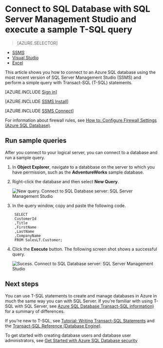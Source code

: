 <properties
	pageTitle="Connect to SQL Database - SQL Server Management Studio | Microsoft Azure"
	description="Learn how to connect to SQL Database on Azure by using SQL Server Management Studio (SSMS). Then, run a sample query using Transact-SQL (T-SQL)."
	metaCanonical=""
	keywords="connect to sql database,sql server management studio"
	services="sql-database"
	documentationCenter=""
	authors="stevestein"
	manager="jhubbard"
	editor="" />

<tags
	ms.service="sql-database"
	ms.workload="data-management"
	ms.tgt_pltfrm="na"
	ms.devlang="na"
	ms.topic="get-started-article"
	ms.date="05/09/2016"
	ms.author="sstein;carlrab" />

# Connect to SQL Database with SQL Server Management Studio and execute a sample T-SQL query

> [AZURE.SELECTOR]
- [SSMS](sql-database-connect-query-ssms.md)
- [Visual Studio](sql-database-connect-query.md)
- [Excel](sql-database-connect-excel.md)

This article shows you how to connect to an Azure SQL database using the most recent version of SQL Server Management Studio (SSMS) and perform a simple query with Transact-SQL (T-SQL) statements.

[AZURE.INCLUDE [Sign in](../../includes/azure-getting-started-portal-login.md)]

[AZURE.INCLUDE [SSMS Install](../../includes/sql-server-management-studio-install.md)]

[AZURE.INCLUDE [SSMS Connect](../../includes/sql-database-sql-server-management-studio-connect-server-principal.md)]

For information about firewall rules, see [How to: Configure Firewall Settings (Azure SQL Database)](sql-database-configure-firewall-settings.md).

## Run sample queries

After you connect to your logical server, you can connect to a database and run a sample query. 

1. In **Object Explorer**, navigate to a databbase on the server to which you have permission, such as the **AdventureWorks** sample database.
2. Right-click the database and then select **New Query**.

	![New query. Connect to SQL Database server: SQL Server Management Studio](./media/sql-database-connect-query-ssms/4-run-query.png)

3. In the query window, copy and paste the following code.

		SELECT
		CustomerId
		,Title
		,FirstName
		,LastName
		,CompanyName
		FROM SalesLT.Customer;

4. Click the **Execute** button.  The following screen shot shows a successful query.

	![Sucess. Connect to SQL Database server: SQL Server Management Studio](./media/sql-database-connect-query-ssms/5-success.png)

## Next steps

You can use T-SQL statements to create and manage databases in Azure in much the same way you can with SQL Server. If you're familiar with using T-SQL with SQL Server, see [Azure SQL Database Transact-SQL information)](sql-database-transact-sql-information.md) for a summary of differences.

If you're new to T-SQL, see [Tutorial: Writing Transact-SQL Statements](https://msdn.microsoft.com/library/ms365303.aspx) and the [Transact-SQL Reference (Database Engine)](https://msdn.microsoft.com/library/bb510741.aspx).

To get started with creating database users and database user administrators, see [Get Started with Azure SQL Database security](sql-database-get-started-security.md)
